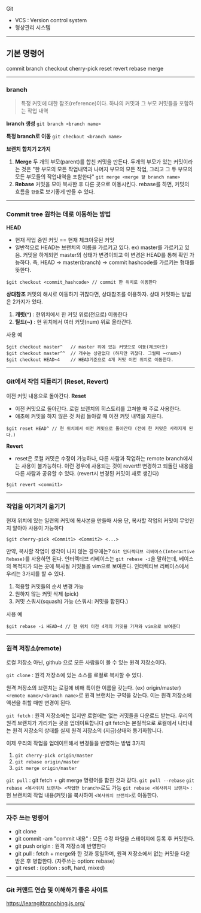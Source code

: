 Git
- VCS : Version control system
- 형상관리 시스템

---
## 기본 명령어

commit
branch
checkout
cherry-pick
reset
revert
rebase
merge

---
### branch
> 특정 커밋에 대한 참조(reference)이다.
하나의 커밋과 그 부모 커밋들을 포함하는 작업 내역

__branch 생성__
`git branch <branch name>`

__특정 branch로 이동__
`git checkout <branch name>`

__브랜치 합치기 2가지__
1. __Merge__
두 개의 부모(parent)를 합친 커밋을 만든다. 두개의 부모가 있는 커밋이라는 것은 "한 부모의 모든 작업내역과 나머지 부모의 모든 작업, 그리고 그 두 부모의 모든 부모들의 작업내역을 포함한다"
`git merge <merge 할 branch name>`
2. __Rebase__
커밋을 모아 복사한 후 다른 곳으로 이동시킨다.
rebase를 하면, 커밋의 흐름을 `한줄`로 보기좋게 만들 수 있다.

---
### Commit tree 원하는 데로 이동하는 방법
__HEAD__
- 현재 작업 중인 커밋 == 현재 체크아웃된 커밋
- 일반적으로 HEAD는 브랜치의 이름을 가르키고 있다.
ex) master를 가르키고 있음.
커밋을 하게되면 master의 상태가 변경이되고 이 변경은 HEAD를 통해 확인 가능하다.
즉, HEAD -> master(branch) -> commit hashcode를 가르키는 형태를 뜻한다.
```
$git checkout <commit_hashcode> // commit 한 위치로 이동한다
```
__상대참조__
커밋의 해시로 이동하기 귀찮다면, 상대참조를 이용하자. 상대 커밋하는 방법은 2가지가 있다.
1. __캐럿(^)__ : 현위치에서 한 커밋 위로(전으로) 이동한다
2. __틸드(~<num>)__ : 현 위치에서 여러 커밋(num) 위로 올라간다.

사용 예
```
$git checkout master^   // master 위에 있는 커밋으로 이동(체크아웃)
$git checkout master^^  // 개수는 상관없다 (하지만 귀찮다. 그럴때 ~<num>)
$git checkout HEAD~4    // HEAD기준으로 4개 커밋 이전 위치로 이동한다.
```

---
### Git에서 작업 되돌리기 (Reset, Revert)
이전 커밋 내용으로 돌아간다.
__Reset__
- 이전 커밋으로 돌아간다. 로컬 브랜치의 히스토리를 고쳐쓸 때 주로 사용한다.
- 애초에 커밋을 하지 않은 것 처럼 돌아갈 때 이전 커밋 내역을 지운다.
```
$git reset HEAD^ // 현 위치에서 이전 커밋으로 돌아간다 (전에 한 커밋은 사라지게 된다.)
```
__Revert__
- reset은 로컬 커밋은 수정이 가능하나, 다른 사람과 작업하는 remote branch에서는 사용이 불가능하다. 이런 경우에 사용되는 것이 revert!! 변경하고 되돌린 내용을 다른 사람과 공유할 수 있다. (revert시 변경된 커밋이 새로 생긴다)
```
$git revert <commit1>
```

---
### 작업을 여기저기 옮기기
현재 위치에 있는 일련의 커밋에 복사본을 만들때 사용
단, 복사할 작업의 커밋이 무엇인지 알아야 사용이 가능하다
```
$git cherry-pick <Commit1> <Commit2> <...>
```
만약, 복사할 작업이 생각이 나지 않는 경우에는?
`Git 인터렉티브 리베이스(Interactive Rebase)`를 사용하면 된다.
인터렉티브 리베이스는 `git rebase -i`을 말하는데, 베이스의 목적지가 되는 곳에 복사될 커밋들을 vim으로 보여준다.
인터렉티브 리베이스에서 우리는 3가지를 할 수 있다.
1. 적용할 커밋들의 순서 변경 가능
2. 원하지 않는 커밋 삭제 (pick)
3. 커밋 스쿼시(squash) 가능 (스쿼시: 커밋을 합친다.)

사용 예
```
$git rebase -i HEAD~4 // 현 위치 이전 4개의 커밋을 가져와 vim으로 보여준다
```
---
### 원격 저장소(remote)
로컬 저장소 아닌, github 으로 모든 사람들이 볼 수 있는 원격 저장소이다.

`git clone` : 원격 저장소에 있는 소스를 로컬로 복사할 수 있다.

원격 저장소의 브랜치는 로컬에 비해 특이한 이름을 갖는다. (ex) origin/master)
`<remote name>/<branch name>`로 원격 브랜치는 규약을 갖는다.
이는 원격 저장소에 액션을 취할 때만 변경이 된다.

`git fetch` :
원격 저장소에는 있지만 로컬에는 없는 커밋들을 다운로드 받는다.
우리의 원격 브랜치가 가리키는 곳을 업데이트합니다
git fetch는 본질적으로 로컬에서 나타내는 원격 저장소의 상태를 실제 원격 저장소의 (지금)상태와 동기화합니다.

이제 우리의 작업을 업데이트해서 변경들을 반영하는 방법 3가지
1. `git cherry-pick origin/master`
2. `git rebase origin/master`
3. `git merge origin/master`

`git pull` : git fetch + git merge 명령어를 합친 것과 같다.
`git pull --rebase`
`git rebase <복사위치 브랜치> <작업한 branch>`로도 가능
`git rebase <복사위치 브랜치>` : 현 브랜치의 작업 내용(커밋)을 복사하여 `<복사위치 브랜치>`로 이동한다.


---
### 자주 쓰는 명령어
- git clone
- git commit -am "commit 내용" : 모든 수정 파일을 스테이지에 등록 후 커밋한다.
- git push origin : 원격 저장소에 반영한다
- git pull : fetch + merge와 한 것과 동일하며, 원격 저장소에서 없는 커밋을 다운 받은 후 병합한다. (자주쓰는 option: rebase)
- git reset : (option : soft, hard, mixed)

---
### Git 커맨드 연습 및 이해하기 좋은 사이트
https://learngitbranching.js.org/

